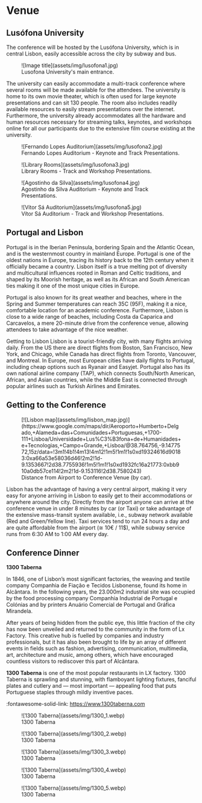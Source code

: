# Venue

## Lusófona University

The conference will be hosted by the Lusófona University, which is in central Lisbon, easily accessible across the city by subway and bus.

<figure markdown>
  ![Image title](assets/img/lusofona1.jpg)
  <figcaption>Lusofona University's main entrance.</figcaption>
</figure>

The university can easily accommodate a multi-track conference where several rooms will be made available for the attendees. The university is home to its own movie theater, which is often used for large keynote presentations and can sit 130 people. The room also includes readily available resources to easily stream presentations over the internet. Furthermore, the university already accommodates all the hardware and human resources necessary for streaming talks, keynotes, and workshops online for all our participants due to the extensive film course existing at the university.

<figure markdown>
  ![Fernando Lopes Auditorium](assets/img/lusofona2.jpg)
  <figcaption>Fernando Lopes Auditorium - Keynote and Track Presentations.</figcaption>
</figure>

<figure markdown>
  ![Library Rooms](assets/img/lusofona3.jpg)
  <figcaption>Library Rooms - Track and Workshop Presentations.</figcaption>
</figure>

<figure markdown>
  ![Agostinho da Silva](assets/img/lusofona4.jpg)
  <figcaption>Agostinho da Silva Auditorium - Keynote and Track Presentations.</figcaption>
</figure>

<figure markdown>
  ![Vítor Sá Auditorium](assets/img/lusofona5.jpg)
  <figcaption>Vítor Sá Auditorium - Track and Workshop Presentations.</figcaption>
</figure>

## Portugal and Lisbon

Portugal is in the Iberian Peninsula, bordering Spain and the Atlantic Ocean, and is the westernmost country in mainland Europe. Portugal is one of the oldest nations in Europe, tracing its history back to the 12th century when it officially became a country. Lisbon itself is a true melting pot of diversity and multicultural influences rooted in Roman and Celtic traditions, and shaped by its Moorish heritage, as well as its African and South American ties making it one of the most unique cities in Europe.

Portugal is also known for its great weather and beaches, where in the Spring and Summer temperatures can reach 35C (95F), making it a nice, comfortable location for an academic conference. Furthermore, Lisbon is close to a wide range of beaches, including Costa da Caparica and Carcavelos, a mere 20-minute drive from the conference venue, allowing attendees to take advantage of the nice weather.

Getting to Lisbon
Lisbon is a tourist-friendly city, with many flights arriving daily. From the US there are direct flights from Boston, San Francisco, New York, and Chicago, while Canada has direct flights from Toronto, Vancouver, and Montreal. In Europe, most European cities have daily flights to Portugal, including cheap options such as Ryanair and Easyjet. Portugal also has its own national airline company (TAP), which connects South/North American, African, and Asian countries, while the Middle East is connected through popular airlines such as Turkish Airlines and Emirates. 

## Getting to the Conference

<figure markdown>
  [![Lisbon map](assets/img/lisbon_map.jpg)](https://www.google.com/maps/dir/Aeroporto+Humberto+Delgado,+Alameda+das+Comunidades+Portuguesas,+1700-111+Lisboa/Universidade+Lus%C3%B3fona+de+Humanidades+e+Tecnologias,+Campo+Grande,+Lisboa/@38.764756,-9.1477572,15z/data=!3m1!4b1!4m13!4m12!1m5!1m1!1s0xd19324616d90183:0xa66a53e58036d46!2m2!1d-9.1353667!2d38.7755936!1m5!1m1!1s0xd1932fc16a21773:0xbb910a0db57ce114!2m2!1d-9.153116!2d38.7580243)
  <figcaption>Distance from Airport to Conference Venue (by car).</figcaption>
</figure>

Lisbon has the advantage of having a very central airport, making it very easy for anyone arriving in Lisbon to easily get to their accommodations or anywhere around the city. Directly from the airport anyone can arrive at the conference venue in under 8 minutes by car (or Taxi) or take advantage of the extensive mass-transit system available, i.e., subway network available (Red and Green/Yellow line). Taxi services tend to run 24 hours a day and are quite affordable from the airport (≅ 10€ / 11$), while subway service runs from 6:30 AM to 1:00 AM every day. 

## Conference Dinner

**1300 Taberna**

In 1846, one of Lisbon’s most significant factories, the weaving and textile
company Companhia de Fiação e Tecidos Lisbonense, found its home in Alcântara.
In the following years, the 23.000m2 industrial site was occupied by the food
processing company Companhia Industrial de Portugal e Colónias and by printers
Anuário Comercial de Portugal and Gráfica Mirandela.

After years of being hidden from the public eye, this little fraction of the
city has now been unveiled and returned to the community in the form of Lx
Factory. This creative hub is fuelled by companies and industry professionals,
but it has also been brought to life by an array of different events in fields
such as fashion, advertising, communication, multimedia, art, architecture and
music, among others, which have encouraged countless visitors to rediscover this
part of Alcântara.

**1300 Taberna** is one of the most popular restaurants in LX factory. 1300
Taberna is sprawling and stunning, with flamboyant lighting fixtures, fanciful
plates and cutlery and — most important — appealing food that puts Portuguese
staples through mildly inventive paces.

:fontawesome-solid-link: <https://www.1300taberna.com>

<figure markdown>
  ![1300 Taberna](assets/img/1300_1.webp)
  <figcaption>1300 Taberna</figcaption>
</figure>

<figure markdown>
  ![1300 Taberna](assets/img/1300_2.webp)
  <figcaption>1300 Taberna</figcaption>
</figure>

<figure markdown>
  ![1300 Taberna](assets/img/1300_3.webp)
  <figcaption>1300 Taberna</figcaption>
</figure>

<figure markdown>
  ![1300 Taberna](assets/img/1300_4.webp)
  <figcaption>1300 Taberna</figcaption>
</figure>

<figure markdown>
  ![1300 Taberna](assets/img/1300_5.webp)
  <figcaption>1300 Taberna</figcaption>
</figure>
